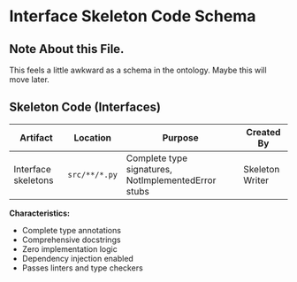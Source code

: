 # Interface Skeleton Code Schema

## Note About this File.

This feels a little awkward as a schema in the ontology.
Maybe this will move later.

## Skeleton Code (Interfaces)

| Artifact | Location | Purpose | Created By |
|----------|----------|---------|------------|
| Interface skeletons | `src/**/*.py` | Complete type signatures, NotImplementedError stubs | Skeleton Writer |

**Characteristics:**
- Complete type annotations
- Comprehensive docstrings
- Zero implementation logic
- Dependency injection enabled
- Passes linters and type checkers



